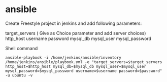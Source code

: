 # ansible

Create Freestyle project in jenkins and add following parameters:

target_servers ( Give as Choice parameter and add server choices)
http_host
username
password
mysql_db
mysql_user
mysql_password

Shell command

```
ansible-playbook -i /home/jenkins/ansible/inventory /home/jenkins/ansible/playbook.yml -e "target_servers=$target_servers http_host=$http_host mysql_db=$mysql_db mysql_user=$mysql_user mysql_password=$mysql_password username=$username password=$password" -u ubuntu -v
```
